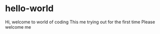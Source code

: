 # hello-world
Hi, welcome to world of coding
This me trying out for the first time
Please welcome me

